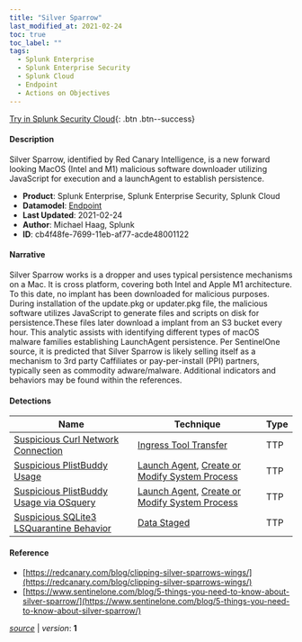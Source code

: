 ```yaml
---
title: "Silver Sparrow"
last_modified_at: 2021-02-24
toc: true
toc_label: ""
tags:
  - Splunk Enterprise
  - Splunk Enterprise Security
  - Splunk Cloud
  - Endpoint
  - Actions on Objectives
---
```


[Try in Splunk Security Cloud](https://www.splunk.com/en_us/cyber-security.html){: .btn .btn--success}

#### Description

Silver Sparrow, identified by Red Canary Intelligence, is a new forward looking MacOS (Intel and M1) malicious software downloader utilizing JavaScript for execution and a launchAgent to establish persistence.

- **Product**: Splunk Enterprise, Splunk Enterprise Security, Splunk Cloud
- **Datamodel**: [Endpoint](https://docs.splunk.com/Documentation/CIM/latest/User/Endpoint)
- **Last Updated**: 2021-02-24
- **Author**: Michael Haag, Splunk
- **ID**: cb4f48fe-7699-11eb-af77-acde48001122

#### Narrative

Silver Sparrow works is a dropper and uses typical persistence mechanisms on a Mac. It is cross platform, covering both Intel and Apple M1 architecture. To this date, no implant has been downloaded for malicious purposes. During installation of the update.pkg or updater.pkg file, the malicious software utilizes JavaScript to generate files and scripts on disk for persistence.These files later download a implant from an S3 bucket every hour. This analytic assists with identifying different types of macOS malware families establishing LaunchAgent persistence. Per SentinelOne source, it is predicted that Silver Sparrow is likely selling itself as a mechanism to 3rd party Caffiliates or pay-per-install (PPI) partners, typically seen as commodity adware/malware. Additional indicators and behaviors may be found within the references.

#### Detections

| Name        | Technique   | Type         |
| ----------- | ----------- |--------------|
| [Suspicious Curl Network Connection](/endpoint/suspicious_curl_network_connection/) | [Ingress Tool Transfer](/tags/#ingress-tool-transfer)| TTP |
| [Suspicious PlistBuddy Usage](/endpoint/suspicious_plistbuddy_usage/) | [Launch Agent](/tags/#launch-agent), [Create or Modify System Process](/tags/#create-or-modify-system-process)| TTP |
| [Suspicious PlistBuddy Usage via OSquery](/endpoint/suspicious_plistbuddy_usage_via_osquery/) | [Launch Agent](/tags/#launch-agent), [Create or Modify System Process](/tags/#create-or-modify-system-process)| TTP |
| [Suspicious SQLite3 LSQuarantine Behavior](/endpoint/suspicious_sqlite3_lsquarantine_behavior/) | [Data Staged](/tags/#data-staged)| TTP |

#### Reference

* [https://redcanary.com/blog/clipping-silver-sparrows-wings/](https://redcanary.com/blog/clipping-silver-sparrows-wings/)
* [https://www.sentinelone.com/blog/5-things-you-need-to-know-about-silver-sparrow/](https://www.sentinelone.com/blog/5-things-you-need-to-know-about-silver-sparrow/)



[*source*](https://github.com/splunk/security_content/tree/develop/stories/silver_sparrow.yml) \| *version*: **1**